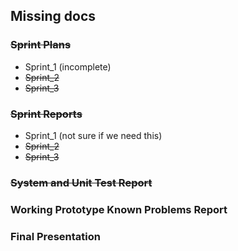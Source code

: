 ## Missing docs
### ~~Sprint Plans~~
- Sprint_1 (incomplete)
- ~~Sprint_2~~
- ~~Sprint_3~~

### ~~Sprint Reports~~
- Sprint_1 (not sure if we need this)
- ~~Sprint_2~~
- ~~Sprint_3~~

### ~~System and Unit Test Report~~ 

### Working Prototype Known Problems Report 

### Final Presentation
